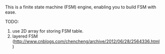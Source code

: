 This is a finite state machine (FSM) engine,
enabling you to build FSM with ease.

TODO: 
1. use 2D array for storing FSM table.
2. layered FSM (http://www.cnblogs.com/chencheng/archive/2012/06/28/2564336.html)
